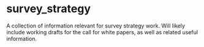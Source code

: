 # survey_strategy

A collection of information relevant for survey strategy work. 
Will likely include working drafts for the call for white papers, as well as related useful information.
